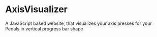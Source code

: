# AxisVisualizer
A JavaScript based website, that visualizes your axis presses for your Pedals in vertical progress bar shape
